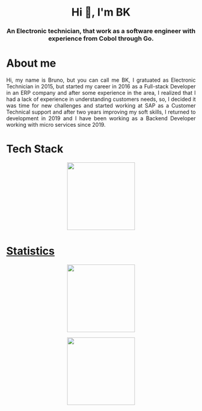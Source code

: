 <h1 align="center">Hi 👋, I'm BK</h1>
<h3 align="center">An Electronic technician, that work as a software engineer with experience from Cobol through Go.</h3>

# About me

<p align="justify">
Hi, my name is Bruno, but you can call me BK, I gratuated as Electronic Technician in 2015, but started my career in 2016 as a Full-stack Developer in an ERP company and after some experience in the area, I realized that I had a lack of experience in understanding customers needs, so, I decided it was time for new challenges and started working at SAP as a Customer Technical support and after two years improving my soft skills, I returned to development in 2019 and I have been working as a Backend Developer working with micro services since 2019.
</p>

# Tech Stack

<div align="center">
  <p align="center"> <a href="https://github.com/brunokrugel"> <img height="180em" src="https://github-readme-stats.vercel.app/api/top-langs/?username=brunokrugel&layout=compact&theme=tokyonight"/> </p>
</div>

# Statistics

<p align="center">
  <p align="center"> <a href="https://github.com/brunokrugel"> <img height="180em" src="https://github-readme-stats-git-masterrstaa-rickstaa.vercel.app/api?username=brunokrugel&show_icons=true&theme=tokyonight&include_all_commits=true&count_private=true"/> </p>
  <p align="center"> <a href="https://github.com/brunokrugel">  <img height="180em" src="https://github-readme-streak-stats.herokuapp.com?user=BrunoKrugel&theme=tokyonight"/> </p>
</p>

